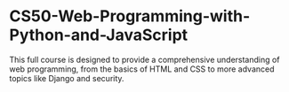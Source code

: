 # CS50-Web-Programming-with-Python-and-JavaScript
This full course is designed to provide a comprehensive understanding of web programming, from the basics of HTML and CSS to more advanced topics like Django and security.
